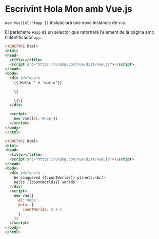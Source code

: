 Escrivint Hola Mon amb Vue.js
========================

`new Vue({el:'#app'})` instanciarà una nova instància de `Vue`.

El paràmetre `#app` és un selector que retornarà l'element de la pàgina amb l'identificador `app`.

```html
<!DOCTYPE html>
<html>
<head>
  <title></title>
  <script src="https://unpkg.com/vue/dist/vue.js"></script>
</head>
<body>
  <div id="app">
    {{'Hello ' + 'world'}}

    \{
      
    \{\{
  </div>

  <script>
    new Vue({el:'#app'})
  </script>
</body>
</html>
```

```html
<!DOCTYPE html>
<html>
<head>
  <title></title>
  <script src="https://unpkg.com/vue/dist/vue.js"></script>
</head>
<body>
  <div id="app">
    We conquered {{countWorlds}} planets.<br/>
    Hello {{countWorlds}} worlds
  </div>
  <script>
    new Vue({
      el:'#app',
      data: {
        countWorlds: 5 + 2
      }
    })
  </script>
</body>
</html>
```